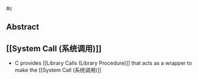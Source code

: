#c 
## Abstract



## [[System Call (系统调用)]]
- C provides [[Library Calls (Library Procedure)]] that acts as a wrapper to make the [[System Call (系统调用)]]